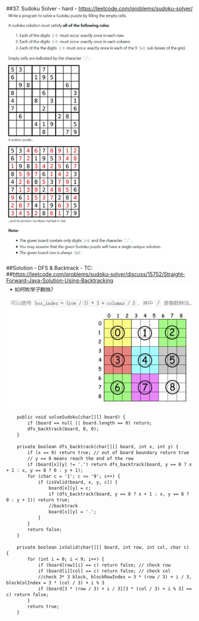 ##37. Sudoku Solver - hard - https://leetcode.com/problems/sudoku-solver/
![Image of sudoku_puzzle](imgs/sudoku_puzzle.jpg)
##Solution - DFS & Backtrack - TC: 
##https://leetcode.com/problems/sudoku-solver/discuss/15752/Straight-Forward-Java-Solution-Using-Backtracking
![Image of sudo_box_index](imgs/sudu_box_index.jpg)
```
    public void solveSudoku(char[][] board) {
        if (board == null || board.length == 0) return;
        dfs_backtrack(board, 0, 0);
    }

    private boolean dfs_backtrack(char[][] board, int x, int y) {
        if (x == 9) return true; // out of board boundary return true
        // y == 8 means reach the end of the row 
        if (board[x][y] != '.') return dfs_backtrack(board, y == 8 ? x + 1 : x, y == 8 ? 0 : y + 1);
        for (char c = '1'; c <= '9'; c++) {
            if (isValid(board, x, y, c)) {
                board[x][y] = c;
                if (dfs_backtrack(board, y == 8 ? x + 1 : x, y == 8 ? 0 : y + 1)) return true;
                //backtrack
                board[x][y] = '.';
            }
        }
        return false;
    }

    private boolean isValid(char[][] board, int row, int col, char c) {
        for (int i = 0; i < 9; i++) {
            if (board[row][i] == c) return false; // check row
            if (board[i][col] == c) return false; // check col
            //check 3* 3 block, blockRowIndex = 3 * (row / 3) + i / 3, blockColIndex = 3 * (col / 3) + i % 3
            if (board[3 * (row / 3) + i / 3][3 * (col / 3) + i % 3] == c) return false;
        }
        return true;
    }
```